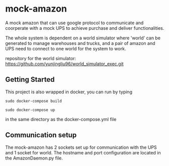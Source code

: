 # mock-amazon
A mock amazon that can use google protocol to communicate and coorperate with a mock UPS to achieve purchase and deliver functionalities.

The whole system is dependent on a world simulator where 'world' can be generated to manage warehouses and trucks, and a pair of amazon and UPS need to connect to one world for the system to work.

repository for the world simulator: https://github.com/yunjingliu96/world_simulator_exec.git

## Getting Started

This project is also wrapped in docker, you can run by typing
```
sudo docker-compose build
```
```
sudo docker-compose up
```
in the same directory as the docker-compose.yml file


## Communication setup

The mock-amazon has 2 sockets set up for communication with the UPS and 1 socket for world. The hostname and port configuration are located in the AmazonDaemon.py file.






